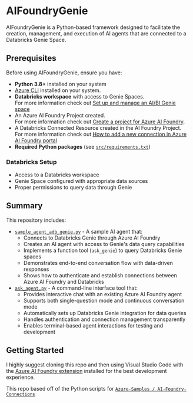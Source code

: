 # AIFoundryGenie

AIFoundryGenie is a Python-based framework designed to facilitate the creation, management, and execution of AI agents that are connected to a Databricks Genie Space. 

## Prerequisites

Before using AIFoundryGenie, ensure you have:

- **Python 3.8+** installed on your system
- [Azure CLI](https://learn.microsoft.com/en-us/cli/azure/?view=azure-cli-latest) installed on your system.
- **Databricks workspace** with access to Genie Spaces.  <BR>For more information check out [Set up and manage an AI/BI Genie space](https://learn.microsoft.com/en-us/azure/databricks/genie/set-up)
- An Azure AI Foundry Project created.  <BR>For more information check out [Create a project for Azure AI Foundry](https://learn.microsoft.com/en-us/azure/ai-foundry/how-to/create-projects?tabs=ai-foundry&pivots=fdp-project).
- A Databricks Connected Resource created in the AI Foundry Project.  <BR>For more information check out [How to add a new connection in Azure AI Foundry portal](https://learn.microsoft.com/en-us/azure/ai-foundry/how-to/connections-add?pivots=fdp-project)
- **Required Python packages** (see [`src/requirements.txt`](src/requirements.txt))

### Databricks Setup
- Access to a Databricks workspace
- Genie Space configured with appropriate data sources
- Proper permissions to query data through Genie

## Summary

This repository includes:
- [`sample_agent_adb_genie.py`](src/sample_agent_adb_genie.py) - A sample AI agent that:
  - Connects to Databricks Genie through Azure AI Foundry
  - Creates an AI agent with access to Genie's data query capabilities
  - Implements a function tool (`ask_genie`) to query Databricks Genie spaces
  - Demonstrates end-to-end conversation flow with data-driven responses
  - Shows how to authenticate and establish connections between Azure AI Foundry and Databricks
- [`ask_agent.py`](src/ask_agent.py) - A command-line interface tool that:
  - Provides interactive chat with an existing Azure AI Foundry agent
  - Supports both single-question mode and continuous conversation mode
  - Automatically sets up Databricks Genie integration for data queries
  - Handles authentication and connection management transparently
  - Enables terminal-based agent interactions for testing and development

## Getting Started

I highly suggest cloning this repo and then using Visual Studio Code with the [Azure AI Foundry extension](https://learn.microsoft.com/en-us/azure/ai-foundry/how-to/develop/get-started-projects-vs-code) installed for the best development experience.

This repo based off of the Python scripts for [`Azure-Samples /
AI-Foundry-Connections`](https://github.com/Azure-Samples/AI-Foundry-Connections/tree/main)

